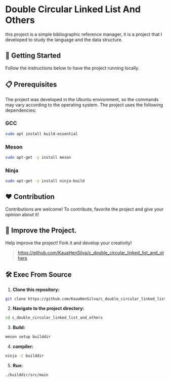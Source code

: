 # Double Circular Linked List And Others

this project is a simple bibliographic reference manager, it is a project that I developed to study the language and the data structure. 

## 🚀 Getting Started

Follow the instructions below to have the project running locally.

## 📋 Prerequisites

The project was developed in the Ubuntu environment, so the commands may vary according to the operating system. The project uses the following dependencies:

### GCC

  ```bash
  sudo apt install build-essential
  ```

### Meson

  ```bash
  sudo apt-get -y install meson 
  ```

### Ninja

  ```bash
  sudo apt-get -y install ninja-build
  ```

## ❤️ Contribution

Contributions are welcome! To contribute, favorite the project and give your opinion about it!

## 🐬 Improve the Project.

Help improve the project! Fork it and develop your creativity!

>https://github.com/KauaHenSilva/c_double_circular_linked_list_and_others


## 🛠️ Exec From Source

1. **Clone this repository:**

  ```bash
  git clone https://github.com/KauaHenSilva/c_double_circular_linked_list_and_others
  ```

2. **Navigate to the project directory:**

  ```bash
  cd c_double_circular_linked_list_and_others
  ```

3. **Build:**

  ```bash
  meson setup builddir
  ```

4. **compiler:**

  ```bash
  ninja -C builddir
  ```

5. **Run:**

  ```bash
  ./builddir/src/main
  ```
